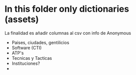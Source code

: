 # In this folder only dictionaries (assets)

La finalidad es añadir columnas al csv con info de Anonymous

- Paises, ciudades, gentilicios
- Software (CTI)
- ATP's
- Tecnicas y Tacticas
- Instituciones?
- 

